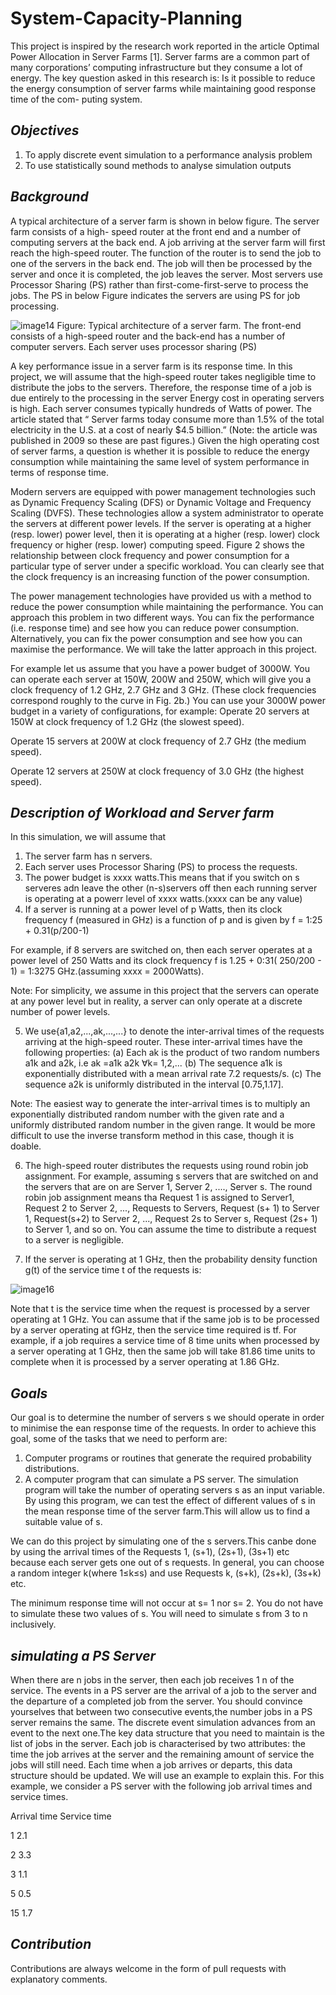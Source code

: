 # System-Capacity-Planning
This project is inspired by the research work reported in the article Optimal Power Allocation in Server Farms [1]. Server farms are a common part of many corporations’ computing infrastructure but they consume a lot of energy. The key question asked in this research is: Is it possible to reduce the energy consumption of server farms while maintaining good response time of the com- puting system.

## _Objectives_

1.  To apply discrete event simulation to a performance analysis problem
2.  To use statistically sound methods to analyse simulation outputs

## _Background_

A typical architecture of a server farm is shown in below figure.  The server farm consists of a high-
speed router at the front end and a number of computing servers at the back end.  A job arriving
at the server farm will first reach the high-speed router.  The function of the router is to send the
job to one of the servers in the back end.  The job will then be processed by the server and once
it is completed, the job leaves the server.  Most servers use Processor Sharing (PS) rather than
first-come-first-serve to process the jobs.  The PS in below Figure  indicates the servers are using PS
for job processing.

![image14](https://user-images.githubusercontent.com/26761582/30526603-b97f118e-9c60-11e7-8dfd-6a0d44e0e496.jpg)
Figure:  Typical architecture of a server farm.  The front-end consists of a high-speed router and
the back-end has a number of computer servers.  Each server uses processor sharing (PS)

A key performance issue in a server farm is its response time.  In this project, we will assume
that the high-speed router takes negligible time to distribute the jobs to the servers.  Therefore,
the response time of a job is due entirely to the processing in the server
Energy cost in operating servers is high.  Each server consumes typically hundreds of Watts of power.  The article stated that “
Server farms today consume more than 1.5% of the total electricity in the U.S. at a cost of nearly $4.5 billion.” (Note:  the article was published in 2009 so these are past figures.)  Given the high operating cost of server farms, a question is whether it is possible to reduce the energy consumption while maintaining the same level of system performance in terms of response time.

Modern servers are equipped with power management technologies such as Dynamic Frequency Scaling (DFS) or Dynamic Voltage and Frequency Scaling (DVFS). These technologies allow a system administrator to operate the servers at different power levels.  If the server is operating at a higher (resp.  lower) power level, then it is operating at a higher (resp.  lower) clock frequency or higher (resp.  lower) computing speed.  Figure 2 shows the relationship between clock frequency and power consumption for a particular type of server under a specific workload.  You can clearly see that the clock frequency is an increasing function of the power consumption.

The  power  management  technologies  have  provided  us  with  a  method  to  reduce  the  power consumption while maintaining the performance.  You can approach this problem in two different ways.  You can fix the performance (i.e.  response time) and see how you can reduce power consumption.  Alternatively, you can fix the power consumption and see how you can maximise the
performance.  We will take the latter approach in this project.

For example let us assume that you have a power budget of 3000W. You can operate each server at 150W, 200W and 250W, which will give you a clock frequency of 1.2 GHz, 2.7 GHz and 3 GHz.  (These clock frequencies correspond roughly to the curve in Fig. 2b.)  You can use your 3000W power budget in a variety of configurations, for example:
Operate 20 servers at 150W at clock frequency of 1.2 GHz (the slowest speed).

Operate 15 servers at 200W at clock frequency of 2.7 GHz (the medium speed).

Operate 12 servers at 250W at clock frequency of 3.0 GHz (the highest speed).

## _Description of Workload and Server farm_
In this simulation, we will assume that
1. The server farm has n servers.
2. Each server uses Processor Sharing (PS) to process the requests.
3. The power budget is xxxx watts.This means that if you switch on s serveres adn leave the other (n-s)servers off then each running server is operating at a powerr level of xxxx watts.(xxxx can be any value)
4. If a server is running at a power level of p Watts, then its clock frequency f (measured in
GHz) is a function of p and is given by
f = 1:25 + 0.31(p/200-1)

For example, if 8 servers are switched on, then each server operates at a power level of 250
Watts and its clock frequency f is 1.25 + 0:31( 250/200 - 1) = 1:3275 GHz.(assuming xxxx = 2000Watts).

Note: For simplicity, we assume in this project that the servers can operate at any power
level but in reality, a server can only operate at a discrete number of power levels.

5.  We use{a1,a2,...,ak,...,...} to denote the inter-arrival times of the requests arriving at the high-speed router.  These inter-arrival times have the following properties:
(a)  Each ak is the product of two random numbers a1k and a2k, i.e ak =a1k a2k ∀k= 1,2,...
(b)  The sequence a1k is exponentially distributed with a mean arrival rate 7.2 requests/s.
(c)  The sequence a2k is uniformly distributed in the interval [0.75,1.17].

Note:  The  easiest  way  to  generate  the  inter-arrival  times  is  to  multiply  an  exponentially
distributed random number with the given rate and a uniformly distributed random number
in the given range.  It would be more difficult to use the inverse transform method in this
case, though it is doable.

6.  The high-speed router distributes the requests using round robin job assignment.  For example, assuming s servers that are switched on and the servers that are on are Server 1, Server 2, ...., Server s.  The round robin job assignment means tha Request 1 is assigned to Server1,  Request 2 to Server 2,  ...,  Requests to Servers,  Request (s+ 1) to Server 1,  Request(s+2) to Server 2, ..., Request 2s to Server s, Request (2s+ 1) to Server 1, and so on.  You can assume the time to distribute a request to a server is negligible.

7. If the server is operating at 1 GHz, then the probability density function g(t) of the service
time t of the requests is:

![image16](https://user-images.githubusercontent.com/26761582/30526754-68030e2a-9c63-11e7-9527-8218fa482763.png)

Note that t is the service time when the request is processed by a server operating at 1 GHz. You can assume that if the same job is to be processed by a server operating at fGHz, then the service time required is tf.  For example, if a job requires a service time of 8 time units when processed by a server operating at 1 GHz, then the same job will take 81.86 time units to complete when it is processed by a server operating at 1.86 GHz.

## _Goals_
Our goal is to determine the number of servers s we should operate in order to minimise the ean response time of the requests. In order to achieve this goal, some of the tasks that we need to perform are:
1. Computer programs or routines that generate the required probability distributions.
2. A computer program that can simulate a PS server. The simulation program will take the number of operating servers s as an input variable. By using this program, we can test the effect of different values of s in the mean response time of the server farm.This will allow us to find a suitable value of s.

We can do this project by simulating one of the s servers.This canbe done by using the arrival times of the Requests 1, (s+1), (2s+1), (3s+1) etc because each server gets one out of s requests.  In general, you can choose a random integer k(where 1≤k≤s)
and use Requests k, (s+k), (2s+k), (3s+k) etc.

The minimum response time will not occur at s= 1 nor s= 2.  You do not have to simulate these two values of s.  You will need to simulate s from 3 to n inclusively.

## _simulating a PS Server_

When there are n jobs in the server, then each job receives 1 n of the service. The events in a PS server are the arrival of a job to the server and the departure of a completed job from the server. You should convince yourselves that between two consecutive events,the number jobs in a PS server remains the same. The discrete event simulation advances from an event to the next one.The key data structure that you need to maintain is the list of jobs in the server. Each job is characterised by two attributes: the time the job arrives at the server and the remaining amount of service the jobs will still need. Each time when a job arrives or departs, this data structure should be updated. We will use an example to explain this. For this example, we consider a PS server with the following job arrival times and service times.

Arrival time    Service time

  1                  2.1
  
  2                  3.3
  
  3                  1.1
  
  5                  0.5
  
 15                  1.7


## _Contribution_
Contributions are always welcome in the form of pull requests with explanatory comments.
